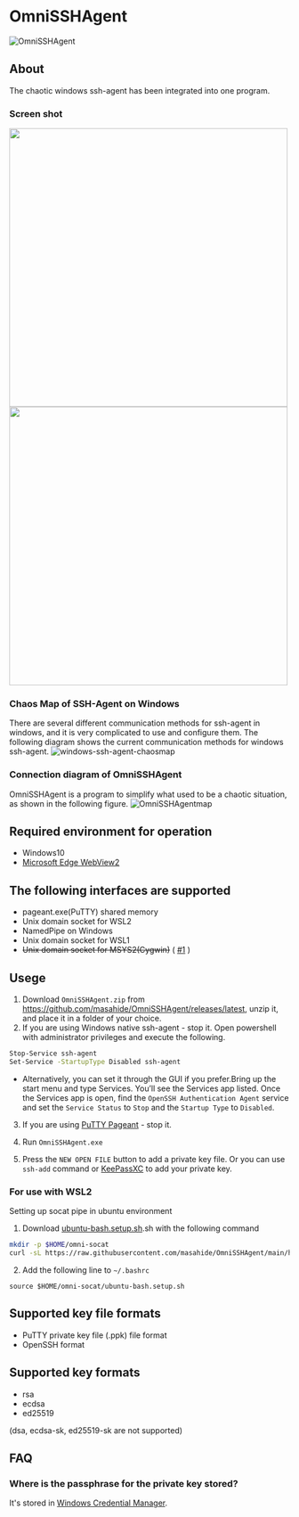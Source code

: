 # OmniSSHAgent

![OmniSSHAgent](https://github.com/masahide/OmniSSHAgent/blob/main/build/appicon.png?raw=true)

## About

The chaotic windows ssh-agent has been integrated into one program.

### Screen shot

<img src="https://github.com/masahide/OmniSSHAgent/blob/main/doc/screen.png?raw=true" width="500">
<img src="https://github.com/masahide/OmniSSHAgent/blob/main/doc/screen-setup.png?raw=true" width="500">

### Chaos Map of SSH-Agent on Windows
There are several different communication methods for ssh-agent in windows, and it is very complicated to use and configure them.
The following diagram shows the current communication methods for windows ssh-agent.
![windows-ssh-agent-chaosmap](https://github.com/masahide/OmniSSHAgent/blob/main/doc/windows-ssh-agent-chaosmap.png?raw=true)


### Connection diagram of OmniSSHAgent 
OmniSSHAgent is a program to simplify what used to be a chaotic situation, as shown in the following figure.
![OmniSSHAgentmap](https://github.com/masahide/OmniSSHAgent/blob/main/doc/OmniSSHAgent.png?raw=true)

## Required environment for operation

- Windows10
- [Microsoft Edge WebView2](https://developer.microsoft.com/en-us/microsoft-edge/webview2/) 

## The following interfaces are supported
- pageant.exe(PuTTY) shared memory
- Unix domain socket for WSL2
- NamedPipe on Windows
- Unix domain socket for WSL1
- ~~Unix domain socket for MSYS2(Cygwin)~~ ( [#1](https://github.com/masahide/OmniSSHAgent/issues/1) )

## Usege

1. Download `OmniSSHAgent.zip` from https://github.com/masahide/OmniSSHAgent/releases/latest, unzip it, and place it in a folder of your choice.
2. If you are using Windows native ssh-agent - stop it. Open powershell with administrator privileges and execute the following.
```bash
Stop-Service ssh-agent
Set-Service -StartupType Disabled ssh-agent
```
  - Alternatively, you can set it through the GUI if you prefer.Bring up the start menu and type Services. You’ll see the Services app listed. 
Once the Services app is open, find the `OpenSSH Authentication Agent` service and set the `Service Status` to `Stop` and the `Startup Type` to `Disabled`.

3. If you are using [PuTTY Pageant](https://www.chiark.greenend.org.uk/~sgtatham/putty/index.html) - stop it.

4. Run `OmniSSHAgent.exe`
5. Press the `NEW OPEN FILE` button to add a private key file. Or you can use `ssh-add` command or [KeePassXC](https://keepassxc.org/) to add your private key.

### For use with WSL2
Setting up socat pipe in ubuntu environment

1. Download [ubuntu-bash.setup.sh](hack/ubuntu-bash.setup.sh).sh with the following command
```bash
mkdir -p $HOME/omni-socat
curl -sL https://raw.githubusercontent.com/masahide/OmniSSHAgent/main/hack/ubuntu-bash.setup.sh -o $HOME/omni-socat/ubuntu-bash.setup.sh
```
2. Add the following line to `~/.bashrc`
```
source $HOME/omni-socat/ubuntu-bash.setup.sh
```

## Supported key file formats
- PuTTY private key file (.ppk) file format
- OpenSSH format

## Supported key formats
- rsa
- ecdsa 
- ed25519 

(dsa, ecdsa-sk, ed25519-sk are not supported)


## FAQ

### Where is the passphrase for the private key stored?

It's stored in [Windows Credential Manager](https://support.microsoft.com/en-us/windows/accessing-credential-manager-1b5c916a-6a16-889f-8581-fc16e8165ac0).
